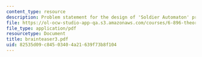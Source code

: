 ```yaml
---
content_type: resource
description: Problem statement for the design of 'Soldier Automaton' problem.
file: https://ol-ocw-studio-app-qa.s3.amazonaws.com/courses/6-896-theory-of-parallel-hardware-sma-5511-spring-2004/82535d09c84503404a21639f73b8f104_brainteaser3.pdf
file_type: application/pdf
resourcetype: Document
title: brainteaser3.pdf
uid: 82535d09-c845-0340-4a21-639f73b8f104
---
```

